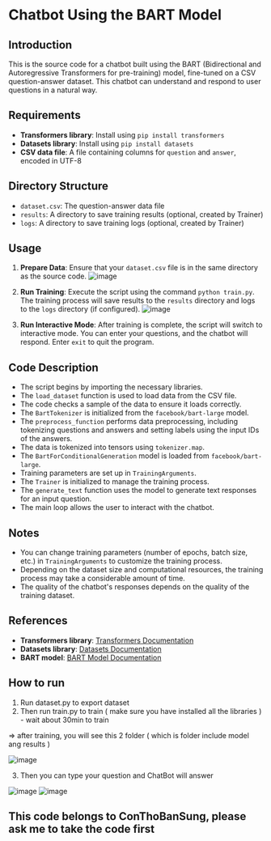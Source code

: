 # Chatbot Using the BART Model 

## Introduction
This is the source code for a chatbot built using the BART (Bidirectional and Autoregressive Transformers for pre-training) model, fine-tuned on a CSV question-answer dataset. This chatbot can understand and respond to user questions in a natural way.

## Requirements
- **Transformers library**: Install using `pip install transformers`
- **Datasets library**: Install using `pip install datasets`
- **CSV data file**: A file containing columns for `question` and `answer`, encoded in UTF-8

## Directory Structure
- `dataset.csv`: The question-answer data file
- `results`: A directory to save training results (optional, created by Trainer)
- `logs`: A directory to save training logs (optional, created by Trainer)

## Usage
1. **Prepare Data**: Ensure that your `dataset.csv` file is in the same directory as the source code.
![image](https://github.com/user-attachments/assets/48f258b2-3b2d-4d54-816e-0669fbd02c67)

2. **Run Training**: Execute the script using the command `python train.py`. The training process will save results to the `results` directory and logs to the `logs` directory (if configured).
![image](https://github.com/user-attachments/assets/ceae2399-5c5b-4066-8131-46aa0a0309b1)

3. **Run Interactive Mode**: After training is complete, the script will switch to interactive mode. You can enter your questions, and the chatbot will respond. Enter `exit` to quit the program.

## Code Description
- The script begins by importing the necessary libraries.
- The `load_dataset` function is used to load data from the CSV file.
- The code checks a sample of the data to ensure it loads correctly.
- The `BartTokenizer` is initialized from the `facebook/bart-large` model.
- The `preprocess_function` performs data preprocessing, including tokenizing questions and answers and setting labels using the input IDs of the answers.
- The data is tokenized into tensors using `tokenizer.map`.
- The `BartForConditionalGeneration` model is loaded from `facebook/bart-large`.
- Training parameters are set up in `TrainingArguments`.
- The `Trainer` is initialized to manage the training process.
- The `generate_text` function uses the model to generate text responses for an input question.
- The main loop allows the user to interact with the chatbot.

## Notes
- You can change training parameters (number of epochs, batch size, etc.) in `TrainingArguments` to customize the training process.
- Depending on the dataset size and computational resources, the training process may take a considerable amount of time.
- The quality of the chatbot's responses depends on the quality of the training dataset.

## References
- **Transformers library**: [Transformers Documentation](https://huggingface.co/docs/transformers/en/index)
- **Datasets library**: [Datasets Documentation](https://huggingface.co/docs/datasets/en/index)
- **BART model**: [BART Model Documentation](https://huggingface.co/docs/transformers/en/model_doc/marian)

## How to run 
1. Run dataset.py to export dataset
2. Then run train.py to train ( make sure you have installed all the libraries ) - wait about 30min to train

=> after training, you will see this 2 folder ( which is folder include model ang results )

![image](https://github.com/user-attachments/assets/b134d1ae-d8fa-4beb-8e60-76a1b8039ea0)

3. Then you can type your question and ChatBot will answer

![image](https://github.com/user-attachments/assets/9010837f-928d-451e-a1b3-db16ac8e7378)
![image](https://github.com/user-attachments/assets/c6535dea-19e5-4798-8f01-75725b4d99c5)

## This code belongs to ConThoBanSung, please ask me to take the code first
